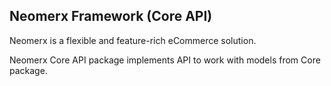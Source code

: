 ## Neomerx Framework (Core API)

Neomerx is a flexible and feature-rich eCommerce solution.

Neomerx Core API package implements API to work with models from Core package.
